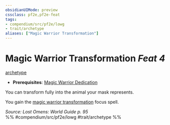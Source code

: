 ```yaml
---
obsidianUIMode: preview
cssclass: pf2e,pf2e-feat
tags:
- compendium/src/pf2e/lowg
- trait/archetype
aliases: ["Magic Warrior Transformation"]
---
```

# Magic Warrior Transformation  *Feat 4*  
[archetype](../../rules/traits/archetype.md)  

- **Prerequisites**: [Magic Warrior Dedication](magic-warrior-dedication-lowg.md)

You can transform fully into the animal your mask represents.

You gain the [magic warrior transformation](../spells/magic-warrior-transformation-lowg.md) focus spell.

*Source: Lost Omens: World Guide p. 95*  
%% #compendium/src/pf2e/lowg #trait/archetype %%